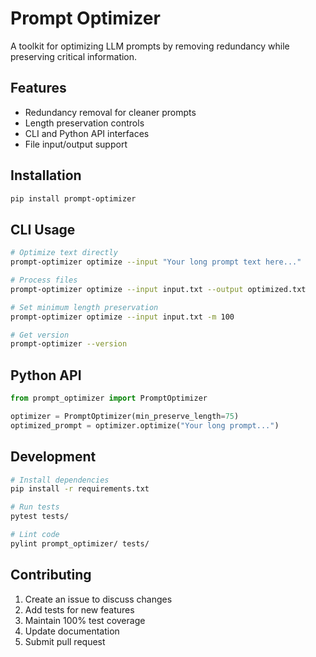 # Prompt Optimizer

A toolkit for optimizing LLM prompts by removing redundancy while preserving critical information.

## Features

- Redundancy removal for cleaner prompts
- Length preservation controls
- CLI and Python API interfaces
- File input/output support

## Installation

```bash
pip install prompt-optimizer
```

## CLI Usage

```bash
# Optimize text directly
prompt-optimizer optimize --input "Your long prompt text here..."

# Process files
prompt-optimizer optimize --input input.txt --output optimized.txt

# Set minimum length preservation
prompt-optimizer optimize --input input.txt -m 100

# Get version
prompt-optimizer --version
```

## Python API

```python
from prompt_optimizer import PromptOptimizer

optimizer = PromptOptimizer(min_preserve_length=75)
optimized_prompt = optimizer.optimize("Your long prompt...")
```

## Development

```bash
# Install dependencies
pip install -r requirements.txt

# Run tests
pytest tests/

# Lint code
pylint prompt_optimizer/ tests/
```

## Contributing

1. Create an issue to discuss changes
2. Add tests for new features
3. Maintain 100% test coverage
4. Update documentation
5. Submit pull request
